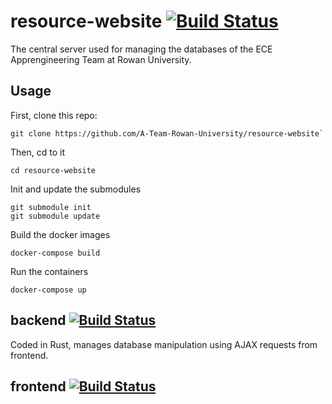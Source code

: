# resource-website [![Build Status](https://api.travis-ci.org/A-Team-Rowan-University/resource-website.svg?branch=master)](https://travis-ci.org/A-Team-Rowan-University/resource-website)

The central server used for managing the databases of the ECE Apprengineering Team at Rowan University.

## Usage
First, clone this repo:
```
git clone https://github.com/A-Team-Rowan-University/resource-website`
```

Then, cd to it
```
cd resource-website
```

Init and update the submodules
```
git submodule init
git submodule update
```

Build the docker images
```
docker-compose build
```

Run the containers
```
docker-compose up
```

## backend [![Build Status](https://api.travis-ci.org/A-Team-Rowan-University/resource-website-backend.svg?branch=master)](https://travis-ci.org/A-Team-Rowan-University/resource-website-backend)
Coded in Rust, manages database manipulation using AJAX requests from frontend.

## frontend [![Build Status](https://api.travis-ci.org/A-Team-Rowan-University/resource-website-frontend.svg?branch=master)](https://travis-ci.org/A-Team-Rowan-University/resource-website-frontend)
